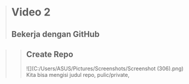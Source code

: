 ># **Video 2**
>## **Bekerja dengan GitHub**

>>## **Create Repo**
>>![](C:/Users/ASUS/Pictures/Screenshots/Screenshot (306).png)
>>Kita bisa mengisi judul repo, pulic/private, 
